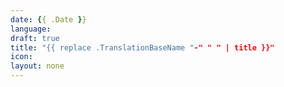 ```yaml
---
date: {{ .Date }}
language:
draft: true
title: "{{ replace .TranslationBaseName "-" " " | title }}"
icon:
layout: none
---
```

